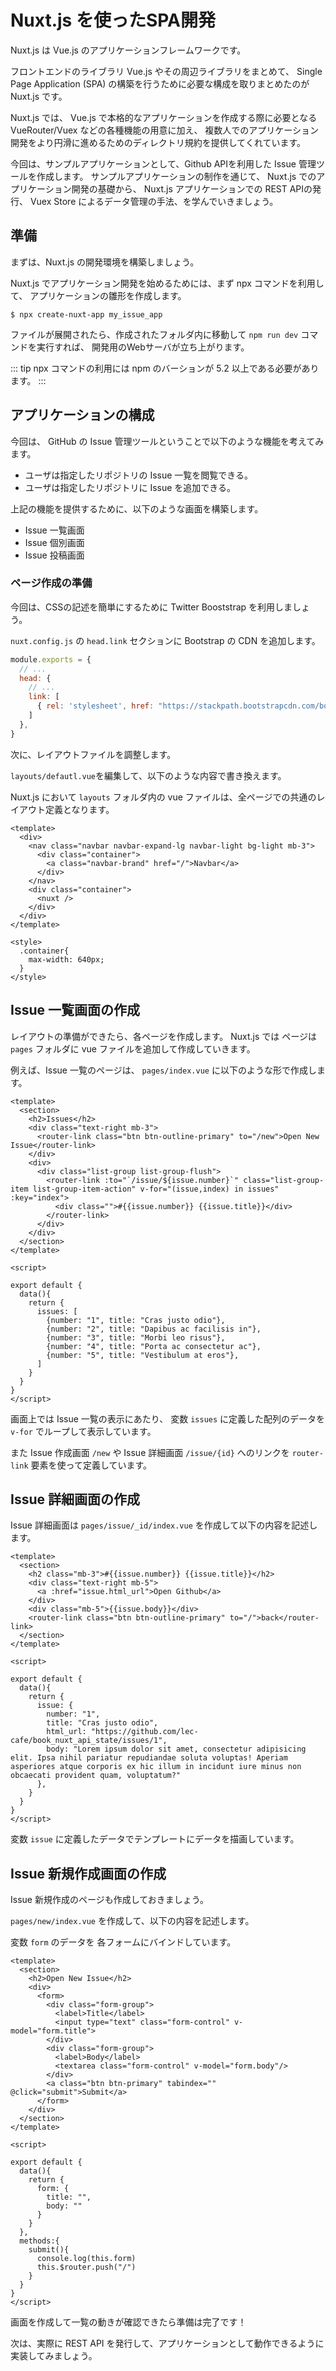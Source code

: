 # Nuxt.js を使ったSPA開発

Nuxt.js は Vue.js のアプリケーションフレームワークです。

フロントエンドのライブラリ Vue.js やその周辺ライブラリをまとめて、
Single Page Application (SPA) の構築を行うために必要な構成を取りまとめたのが Nuxt.js です。

Nuxt.js では、 Vue.js で本格的なアプリケーションを作成する際に必要となる VueRouter/Vuex などの各種機能の用意に加え、
複数人でのアプリケーション開発をより円滑に進めるためのディレクトリ規約を提供してくれています。

今回は、サンプルアプリケーションとして、Github APIを利用した Issue 管理ツールを作成します。
サンプルアプリケーションの制作を通じて、 Nuxt.js でのアプリケーション開発の基礎から、
Nuxt.js アプリケーションでの REST APIの発行、 Vuex Store によるデータ管理の手法、を学んでいきましょう。

## 準備

まずは、Nuxt.js の開発環境を構築しましょう。

Nuxt.js でアプリケーション開発を始めるためには、まず npx コマンドを利用して、
アプリケーションの雛形を作成します。

```
$ npx create-nuxt-app my_issue_app
```

ファイルが展開されたら、作成されたフォルダ内に移動して `npm run dev` コマンドを実行すれば、
開発用のWebサーバが立ち上がります。

::: tip 
npx コマンドの利用には npm のバーションが 5.2 以上である必要があります。
:::

## アプリケーションの構成

今回は、 GitHub の Issue 管理ツールということで以下のような機能を考えてみます。

- ユーザは指定したリポジトリの Issue 一覧を閲覧できる。
- ユーザは指定したリポジトリに Issue を追加できる。

上記の機能を提供するために、以下のような画面を構築します。

- Issue 一覧画面
- Issue 個別画面
- Issue 投稿画面 

### ページ作成の準備

今回は、CSSの記述を簡単にするために  Twitter Booststrap を利用しましょう。

`nuxt.config.js` の `head.link` セクションに Bootstrap の CDN を追加します。

```js
module.exports = {
  // ...
  head: {
    // ...
    link: [
      { rel: 'stylesheet', href: "https://stackpath.bootstrapcdn.com/bootstrap/4.2.1/css/bootstrap.min.css" }
    ]
  },
}
```

次に、レイアウトファイルを調整します。

`layouts/defautl.vue`を編集して、以下のような内容で書き換えます。

Nuxt.js において `layouts` フォルダ内の vue ファイルは、全ページでの共通のレイアウト定義となります。


```vue
<template>
  <div>
    <nav class="navbar navbar-expand-lg navbar-light bg-light mb-3">
      <div class="container">
        <a class="navbar-brand" href="/">Navbar</a>
      </div>
    </nav>
    <div class="container">
      <nuxt />
    </div>
  </div>
</template>

<style>
  .container{
    max-width: 640px;
  }
</style>
```

## Issue 一覧画面の作成

レイアウトの準備ができたら、各ページを作成します。
Nuxt.js では ページは `pages` フォルダに vue ファイルを追加して作成していきます。

例えば、Issue 一覧のページは、 `pages/index.vue` に以下のような形で作成します。

```vue
<template>
  <section>
    <h2>Issues</h2>
    <div class="text-right mb-3">
      <router-link class="btn btn-outline-primary" to="/new">Open New Issue</router-link>
    </div>
    <div>
      <div class="list-group list-group-flush">
        <router-link :to="`/issue/${issue.number}`" class="list-group-item list-group-item-action" v-for="(issue,index) in issues" :key="index">
          <div class="">#{{issue.number}} {{issue.title}}</div>
        </router-link>
      </div>
    </div>
  </section>
</template>

<script>

export default {
  data(){
    return {
      issues: [
        {number: "1", title: "Cras justo odio"},
        {number: "2", title: "Dapibus ac facilisis in"},
        {number: "3", title: "Morbi leo risus"},
        {number: "4", title: "Porta ac consectetur ac"},
        {number: "5", title: "Vestibulum at eros"},
      ]
    }
  }
}
</script>
```

画面上では Issue 一覧の表示にあたり、
変数 `issues` に定義した配列のデータを `v-for` でループして表示しています。

また Issue 作成画面 `/new` や Issue 詳細画面 `/issue/{id}` へのリンクを 
`router-link` 要素を使って定義しています。

## Issue 詳細画面の作成

Issue 詳細画面は `pages/issue/_id/index.vue` を作成して以下の内容を記述します。

```vue
<template>
  <section>
    <h2 class="mb-3">#{{issue.number}} {{issue.title}}</h2>
    <div class="text-right mb-5">
      <a :href="issue.html_url">Open Github</a>
    </div>
    <div class="mb-5">{{issue.body}}</div>
    <router-link class="btn btn-outline-primary" to="/">back</router-link>
  </section>
</template>

<script>

export default {
  data(){
    return {
      issue: {
        number: "1",
        title: "Cras justo odio",
        html_url: "https://github.com/lec-cafe/book_nuxt_api_state/issues/1",
        body: "Lorem ipsum dolor sit amet, consectetur adipisicing elit. Ipsa nihil pariatur repudiandae soluta voluptas! Aperiam asperiores atque corporis ex hic illum in incidunt iure minus non obcaecati provident quam, voluptatum?"
      },
    }
  }
}
</script>
```

変数 `issue` に定義したデータでテンプレートにデータを描画しています。

## Issue 新規作成画面の作成

Issue 新規作成のページも作成しておきましょう。

`pages/new/index.vue` を作成して、以下の内容を記述します。

変数 `form` のデータを 各フォームにバインドしています。 

```vue
<template>
  <section>
    <h2>Open New Issue</h2>
    <div>
      <form>
        <div class="form-group">
          <label>Title</label>
          <input type="text" class="form-control" v-model="form.title">
        </div>
        <div class="form-group">
          <label>Body</label>
          <textarea class="form-control" v-model="form.body"/>
        </div>
        <a class="btn btn-primary" tabindex="" @click="submit">Submit</a>
      </form>
    </div>
  </section>
</template>

<script>

export default {
  data(){
    return {
      form: {
        title: "",
        body: ""
      }
    }
  },
  methods:{
    submit(){
      console.log(this.form)
      this.$router.push("/")
    }
  }
}
</script>
```

画面を作成して一覧の動きが確認できたら準備は完了です！ 

次は、実際に REST API を発行して、アプリケーションとして動作できるように実装してみましょう。
